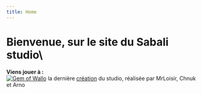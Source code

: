 ```yaml
---
title: Home
---
```

# **Bienvenue, sur le site du Sabali studio**\

**Viens jouer à :**\
[![Gem of Wallo](/wallo-presentation-alpha.png)](http://gemofwallo.com)
la dernière [création](http://gemofwallo.com) du studio,
réalisée par MrLoisir, Chnuk et Arno
